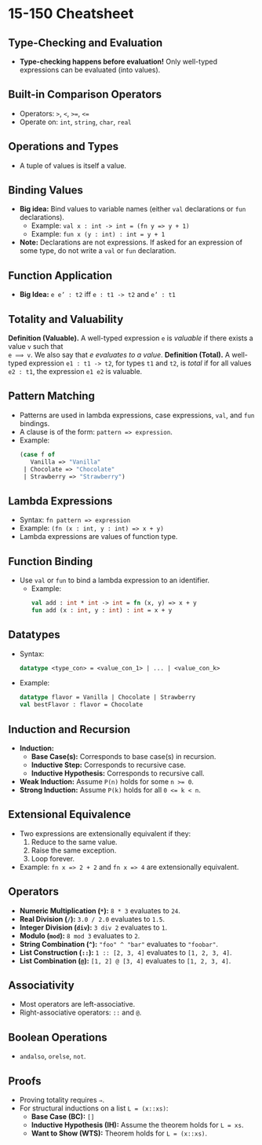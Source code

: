 # 15-150 Cheatsheet

## Type-Checking and Evaluation
- **Type-checking happens before evaluation!** Only well-typed expressions can be evaluated (into values).

## Built-in Comparison Operators
- Operators: `>`, `<`, `>=`, `<=`
- Operate on: `int`, `string`, `char`, `real`

## Operations and Types
- A tuple of values is itself a value.

## Binding Values
- **Big idea:** Bind values to variable names (either `val` declarations or `fun` declarations).
  - Example: `val x : int -> int = (fn y => y + 1)`
  - Example: `fun x (y : int) : int = y + 1`
- **Note:** Declarations are not expressions. If asked for an expression of some type, do not write a `val` or `fun` declaration.

## Function Application
- **Big Idea:** `e e’ : t2` iff `e : t1 -> t2` and `e’ : t1`

## Totality and Valuability
**Definition (Valuable).** A well-typed expression `e` is *valuable* if there exists a value `v` such that  
`e ⟹ v`. We also say that *e evaluates to a value*.
**Definition (Total).** A well-typed expression `e1 : t1 -> t2`, for types `t1` and `t2`, is *total* if for all values `e2 : t1`, the expression `e1 e2` is valuable.

## Pattern Matching
- Patterns are used in lambda expressions, case expressions, `val`, and `fun` bindings.
- A clause is of the form: `pattern => expression`.
- Example:
  ```sml
  (case f of
     Vanilla => "Vanilla"
   | Chocolate => "Chocolate"
   | Strawberry => "Strawberry")
  ```

## Lambda Expressions
- Syntax: `fn pattern => expression`
- Example: `(fn (x : int, y : int) => x + y)`
- Lambda expressions are values of function type.

## Function Binding
- Use `val` or `fun` to bind a lambda expression to an identifier.
  - Example:
    ```sml
    val add : int * int -> int = fn (x, y) => x + y
    fun add (x : int, y : int) : int = x + y
    ```

## Datatypes
- Syntax:
  ```sml
  datatype <type_con> = <value_con_1> | ... | <value_con_k>
  ```
- Example:
  ```sml
  datatype flavor = Vanilla | Chocolate | Strawberry
  val bestFlavor : flavor = Chocolate
  ```

## Induction and Recursion
- **Induction:**
  - **Base Case(s):** Corresponds to base case(s) in recursion.
  - **Inductive Step:** Corresponds to recursive case.
  - **Inductive Hypothesis:** Corresponds to recursive call.
- **Weak Induction:** Assume `P(n)` holds for some `n >= 0`.
- **Strong Induction:** Assume `P(k)` holds for all `0 <= k < n`.

## Extensional Equivalence
- Two expressions are extensionally equivalent if they:
  1. Reduce to the same value.
  2. Raise the same exception.
  3. Loop forever.
- Example: `fn x => 2 + 2` and `fn x => 4` are extensionally equivalent.

## Operators
- **Numeric Multiplication (`*`):** `8 * 3` evaluates to `24`.
- **Real Division (`/`):** `3.0 / 2.0` evaluates to `1.5`.
- **Integer Division (`div`):** `3 div 2` evaluates to `1`.
- **Modulo (`mod`):** `8 mod 3` evaluates to `2`.
- **String Combination (`^`):** `"foo" ^ "bar"` evaluates to `"foobar"`.
- **List Construction (`::`):** `1 :: [2, 3, 4]` evaluates to `[1, 2, 3, 4]`.
- **List Combination (`@`):** `[1, 2] @ [3, 4]` evaluates to `[1, 2, 3, 4]`.

## Associativity
- Most operators are left-associative.
- Right-associative operators: `::` and `@`.

## Boolean Operations
- `andalso`, `orelse`, `not`.

## Proofs 
- Proving totality requires `⇒`.
- For structural inductions on a list `L = (x::xs)`:
  - **Base Case (BC):** `[]`
  - **Inductive Hypothesis (IH):** Assume the theorem holds for `L = xs`.
  - **Want to Show (WTS):** Theorem holds for `L = (x::xs)`.
